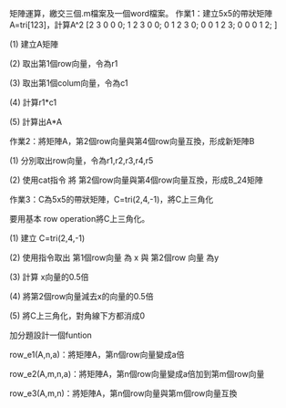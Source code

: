 矩陣運算，繳交三個.m檔案及一個word檔案。 
作業1：建立5x5的帶狀矩陣A=tri[123]，計算A^2 [2 3 0 0 0; 1 2 3 0 0; 0 1 2 3 0; 0 0 1 2 3; 0 0 0 1 2; ] 

(1) 建立A矩陣 

(2) 取出第1個row向量，令為r1

 (3) 取出第1個colum向量，令為c1

 (4) 計算r1*c1 

(5) 計算出A*A 



作業2：將矩陣A，第2個row向量與第4個row向量互換，形成新矩陣B

 (1) 分別取出row向量，令為r1,r2,r3,r4,r5 

(2) 使用cat指令 將 第2個row向量與第4個row向量互換，形成B_24矩陣 



作業3：C為5x5的帶狀矩陣，C=tri(2,4,-1)，將C上三角化 

要用基本 row operation將C上三角化。

(1) 建立 C=tri(2,4,-1)

(2) 使用指令取出 第1個row向量 為 x 與 第2個row 向量 為y 

(3) 計算 x向量的0.5倍 

(4) 將第2個row向量減去x的向量的0.5倍 

(5) 將C上三角化，對角線下方都消成0 



加分題設計一個funtion 

row_e1(A,n,a)：將矩陣A，第n個row向量變成a倍 

row_e2(A,m,n,a)：將矩陣A，第n個row向量變成a倍加到第m個row向量 

row_e3(A,m,n)：將矩陣A，第n個row向量與第m個row向量互換
